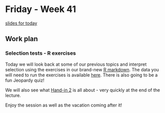 
# Friday - Week 41

[slides for today](slides.pdf)

## Work plan

### Selection tests - R exercises

Today we will look back at some of our previous topics and interpret selection using the exercises in our brand-new [R markdown](seltest.Rmd). The data you will need to run the exercises is available [here](../../week41/Friday/dnds_ex/).
There is also going to be a fun Jeopardy quiz!

We will also see what [Hand-in 2](../../handin_2) is all about - very quickly at the end of the lecture.

Enjoy the session as well as the vacation coming after it!
